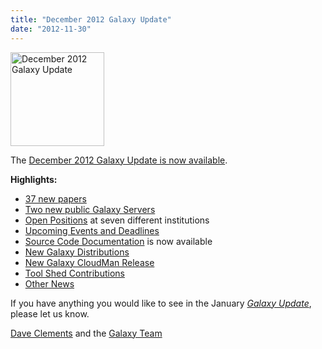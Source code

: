 ```yaml
---
title: "December 2012 Galaxy Update"
date: "2012-11-30"
---
```

<div class='right'><a href='/galaxy-updates/2012-12/'><img src="/images/logos/GalaxyUpdate200.png" alt="December 2012 Galaxy Update" width=150 /></a></div>

The [December 2012 Galaxy Update is now available](/galaxy-updates/2012-12/).

**Highlights:**

* [37 new papers](/galaxy-updates/2012-12/#new-papers)
* [Two new public Galaxy Servers](/galaxy-updates/2012-12/#new-public-galaxy-servers)
* [Open Positions](/galaxy-updates/2012-12/#whos-hiring) at seven different institutions
* [Upcoming Events and Deadlines](/galaxy-updates/2012-12/#upcoming-events-and-deadlines)
* [Source Code Documentation](/galaxy-updates/2012-12/#source-code-documentation) is now available
* [New Galaxy Distributions](/galaxy-updates/2012-12/#new-galaxy-distributions)
* [New Galaxy CloudMan Release](/galaxy-updates/2012-12/#new-galaxy-cloudman-release)
* [Tool Shed Contributions](/galaxy-updates/2012-12/#toolshed-contributions)
* [Other News](/galaxy-updates/2012-12/#other-news)

If you have anything you would like to see in the January *[Galaxy Update](/galaxy-updates/)*, please let us know.

[Dave Clements](/people/dave-clements/) and the [Galaxy Team](/galaxy-team/)
